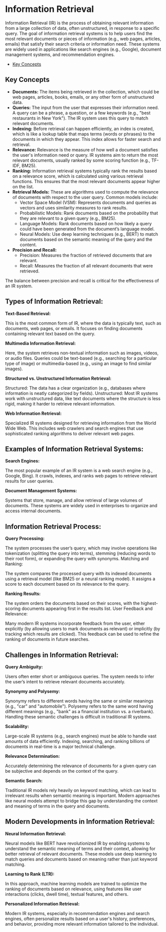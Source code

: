 # Information Retrieval

Information Retrieval (IR) is the process of obtaining relevant information from a large collection of data, often unstructured, in response to a specific query. The goal of information retrieval systems is to help users find the most relevant documents or pieces of information (e.g., web pages, articles, emails) that satisfy their search criteria or information need. These systems are widely used in applications like search engines (e.g., Google), document management systems, and recommendation engines.

- [Key Concepts](#key-concepts)

## Key Concepts

- **Documents:** The items being retrieved in the collection, which could be web pages, articles, books, emails, or any other form of unstructured data.
- **Queries:** The input from the user that expresses their information need. A query can be a phrase, a question, or a few keywords (e.g., "best restaurants in New York"). The IR system uses this query to match relevant documents.
- **Indexing:** Before retrieval can happen efficiently, an index is created, which is like a lookup table that maps terms (words or phrases) to the documents in which they appear. This index allows for faster search and retrieval.
- **Relevance:** Relevance is the measure of how well a document satisfies the user's information need or query. IR systems aim to return the most relevant documents, usually ranked by some scoring function (e.g., TF-IDF, BM25).
- **Ranking:** Information retrieval systems typically rank the results based on a relevance score, which is calculated using various retrieval functions. This ensures that the most relevant documents appear higher on the list.
- **Retrieval Models:** These are algorithms used to compute the relevance of documents with respect to the user query. Common models include:
    - Vector Space Model (VSM): Represents documents and queries as vectors and uses similarity measures to rank results.
    - Probabilistic Models: Rank documents based on the probability that they are relevant to a given query (e.g., BM25).
    - Language Models: Rank documents based on how likely a query could have been generated from the document’s language model.
    - Neural Models: Use deep learning techniques (e.g., BERT) to match documents based on the semantic meaning of the query and the content.
- **Precision and Recall:**
    - Precision: Measures the fraction of retrieved documents that are relevant.
    - Recall: Measures the fraction of all relevant documents that were retrieved.

The balance between precision and recall is critical for the effectiveness of an IR system.

## Types of Information Retrieval:

**Text-Based Retrieval:**

This is the most common form of IR, where the data is typically text, such as documents, web pages, or emails. It focuses on finding documents containing relevant text based on the query.

**Multimedia Information Retrieval:**

Here, the system retrieves non-textual information such as images, videos, or audio files. Queries could be text-based (e.g., searching for a particular type of image) or multimedia-based (e.g., using an image to find similar images).

**Structured vs. Unstructured Information Retrieval:**

Structured: The data has a clear organization (e.g., databases where information is neatly categorized by fields).
Unstructured: Most IR systems work with unstructured data, like text documents where the structure is less rigid, making it harder to retrieve relevant information.

**Web Information Retrieval:**

Specialized IR systems designed for retrieving information from the World Wide Web. This includes web crawlers and search engines that use sophisticated ranking algorithms to deliver relevant web pages.

## Examples of Information Retrieval Systems:

**Search Engines:**

The most popular example of an IR system is a web search engine (e.g., Google, Bing). It crawls, indexes, and ranks web pages to retrieve relevant results for user queries.

**Document Management Systems:**

Systems that store, manage, and allow retrieval of large volumes of documents. These systems are widely used in enterprises to organize and access internal documents.

## Information Retrieval Process:

**Query Processing:**

The system processes the user’s query, which may involve operations like tokenization (splitting the query into terms), stemming (reducing words to their root form), or expanding the query with synonyms.
Matching and Ranking:

The system compares the processed query with its indexed documents using a retrieval model (like BM25 or a neural ranking model). It assigns a score to each document based on its relevance to the query.

**Ranking Results:**

The system orders the documents based on their scores, with the highest-scoring documents appearing first in the results list.
User Feedback and Relevance:

Many modern IR systems incorporate feedback from the user, either explicitly (by allowing users to mark documents as relevant) or implicitly (by tracking which results are clicked). This feedback can be used to refine the ranking of documents in future searches.

## Challenges in Information Retrieval:

**Query Ambiguity:**

Users often enter short or ambiguous queries. The system needs to infer the user’s intent to retrieve relevant documents accurately.

**Synonymy and Polysemy:**

Synonymy refers to different words having the same or similar meanings (e.g., "car" and "automobile"). Polysemy refers to the same word having different meanings (e.g., "bank" as a financial institution vs. a riverbank). Handling these semantic challenges is difficult in traditional IR systems.

**Scalability:**

Large-scale IR systems (e.g., search engines) must be able to handle vast amounts of data efficiently. Indexing, searching, and ranking billions of documents in real-time is a major technical challenge.

**Relevance Determination:**

Accurately determining the relevance of documents for a given query can be subjective and depends on the context of the query.

**Semantic Search:**

Traditional IR models rely heavily on keyword matching, which can lead to irrelevant results when semantic meaning is important. Modern approaches like neural models attempt to bridge this gap by understanding the context and meaning of terms in the query and documents.

## Modern Developments in Information Retrieval:

**Neural Information Retrieval:**

Neural models like BERT have revolutionized IR by enabling systems to understand the semantic meaning of terms and their context, allowing for better retrieval of relevant documents. These models use deep learning to match queries and documents based on meaning rather than just keyword matching.

**Learning to Rank (LTR):**

In this approach, machine learning models are trained to optimize the ranking of documents based on relevance, using features like user interactions (clicks, dwell time), textual features, and others.

**Personalized Information Retrieval:**

Modern IR systems, especially in recommendation engines and search engines, often personalize results based on a user's history, preferences, and behavior, providing more relevant information tailored to the individual.